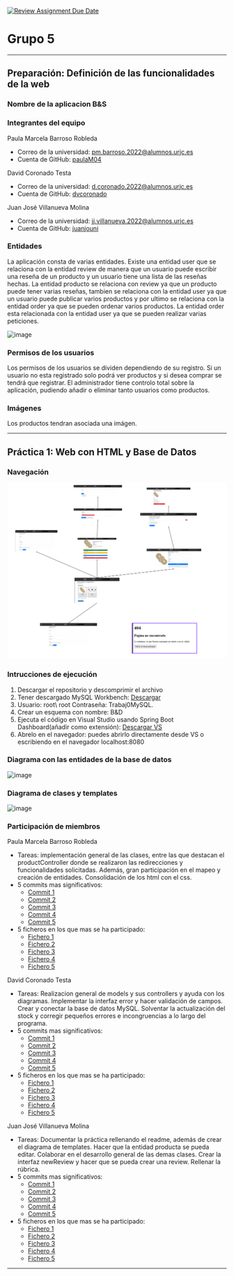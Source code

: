 [![Review Assignment Due Date](https://classroom.github.com/assets/deadline-readme-button-22041afd0340ce965d47ae6ef1cefeee28c7c493a6346c4f15d667ab976d596c.svg)](https://classroom.github.com/a/D1C1HU9V)
# Grupo 5
***
## Preparación: Definición de las funcionalidades de la web
### Nombre de la aplicacion B&S
### Integrantes del equipo 
Paula Marcela Barroso Robleda
  - Correo de la universidad: pm.barroso.2022@alumnos.urjc.es
  - Cuenta de GitHub: [paulaM04](https://github.com/paulaM04)

David Coronado Testa
  - Correo de la universidad: d.coronado.2022@alumnos.urjc.es
  - Cuenta de GitHub: [dvcoronado](https://github.com/dvcoronado)

Juan José Villanueva Molina
  - Correo de la universidad: jj.villanueva.2022@alumnos.urjc.es
  - Cuenta de GitHub: [juanjouni](https://github.com/juanjouni)
### Entidades
La aplicación consta de varias entidades. Existe una entidad user que se relaciona con la entidad review de manera que un usuario puede escribir una reseña de un producto y un usuario tiene una lista de las reseñas hechas. La entidad producto se relaciona con review ya que un producto puede tener varias reseñas, tambien se relaciona con la entidad user ya que un usuario puede publicar varios productos y por ultimo se relaciona con la entidad order ya que se pueden ordenar varios productos. La entidad order esta relacionada con la entidad user ya que se pueden realizar varias peticiones.  

![image](https://github.com/user-attachments/assets/8b1ebb54-e35c-484c-9dac-b564f37798b0)

### Permisos de los usuarios
Los permisos de los usuarios se dividen dependiendo de su registro. Si un usuario no esta registrado solo podrá ver productos y si desea comprar se tendrá que registrar. El administrador tiene controlo total sobre la aplicación, pudiendo añadir o eliminar tanto usuarios como productos.
### Imágenes
Los productos tendran asociada una imágen.
***
## Práctica 1: Web con HTML y Base de Datos
### Navegación
![image](https://github.com/SSDD-2025/practica-sistemas-distribuidos-2025-grupo-5/blob/main/Diagrama%20de%20navegacion.png)
### Intrucciones de ejecución
1. Descargar el repositorio y descomprimir el archivo
2. Tener descargado MySQL Workbench: [Descargar](https://dev.mysql.com/downloads/workbench/)
3. Usuario: root\ root
   Contraseña: Trabaj0MySQL.
4. Crear un esquema con nombre: B&D
5. Ejecuta el código en Visual Studio usando Spring Boot Dashboard(añadir como extensión): [Descargar VS](https://code.visualstudio.com/download)
6. Abrelo en el navegador: puedes abrirlo directamente desde VS o escribiendo en el navegador localhost:8080
### Diagrama con las entidades de la base de datos
![image](https://github.com/user-attachments/assets/467937e5-20e9-4130-a058-2aa6ad08e2cc)

### Diagrama de clases y templates
![image](https://github.com/user-attachments/assets/35c83160-18d2-43ea-a6e0-e377525178ce)

### Participación de miembros
Paula Marcela Barroso Robleda
  - Tareas: implementación general de las clases, entre las que destacan el productController donde se realizaron las redirecciones y funcionalidades solicitadas. Además, gran participación en el mapeo y creación de entidades. Consolidación de los html con el css.
  - 5 commits mas significativos:
      - [Commit 1](https://github.com/SSDD-2025/practica-sistemas-distribuidos-2025-grupo-5/commit/d6800596b75fcf45c7a99bb35c241a2fcfbf6ba6)
      - [Commit 2](https://github.com/SSDD-2025/practica-sistemas-distribuidos-2025-grupo-5/commit/ef9d78302c98e20298043d632421c1a4ee7c4208)
      - [Commit 3](https://github.com/SSDD-2025/practica-sistemas-distribuidos-2025-grupo-5/commit/bdb9765caefcee6a730d93d610cbc38496bb4e06)
      - [Commit 4](https://github.com/SSDD-2025/practica-sistemas-distribuidos-2025-grupo-5/commit/e95afbc46eda3a9a03a84e9338f3028c92cf2802)
      - [Commit 5](https://github.com/SSDD-2025/practica-sistemas-distribuidos-2025-grupo-5/commit/5e0fe537a384dcd9ad7f8ad808c09078191bff60)
  - 5 ficheros en los que mas se ha participado:
      - [Fichero 1](https://github.com/SSDD-2025/practica-sistemas-distribuidos-2025-grupo-5/blob/main/practica1/src/main/java/es/codeurjc/practica1/controller/ProductController.java)
      - [Fichero 2](https://github.com/SSDD-2025/practica-sistemas-distribuidos-2025-grupo-5/blob/main/practica1/src/main/java/es/codeurjc/practica1/service/DatabaseInitializer.java)
      - [Fichero 3](https://github.com/SSDD-2025/practica-sistemas-distribuidos-2025-grupo-5/blob/main/practica1/src/main/resources/static/style.css)
      - [Fichero 4](https://github.com/SSDD-2025/practica-sistemas-distribuidos-2025-grupo-5/blob/main/practica1/src/main/java/es/codeurjc/practica1/service/ProductService.java)
      - [Fichero 5](https://github.com/SSDD-2025/practica-sistemas-distribuidos-2025-grupo-5/blob/main/practica1/src/main/java/es/codeurjc/practica1/model/Product.java)

David Coronado Testa
  - Tareas: Realizacion general de models y sus controllers y ayuda con los diagramas. Implementar la interfaz error y hacer validación de campos. Crear y conectar la base de datos MySQL. Solventar la actualización del stock y corregir pequeños errores e incongruencias a lo largo del programa. 
  - 5 commits mas significativos:
      - [Commit 1](https://github.com/SSDD-2025/practica-sistemas-distribuidos-2025-grupo-5/commit/4b049726490e5100933b12c4a40ad77a8cf52ce9)
      - [Commit 2](https://github.com/SSDD-2025/practica-sistemas-distribuidos-2025-grupo-5/commit/077e2e168fa7606b19ec78c3e49ef0c8b1204f9c)
      - [Commit 3](https://github.com/SSDD-2025/practica-sistemas-distribuidos-2025-grupo-5/commit/7cd3ce5071a1a5a3258d6d74a36cdf9ab67ea964)
      - [Commit 4](https://github.com/SSDD-2025/practica-sistemas-distribuidos-2025-grupo-5/commit/b40dc773ebee72d0076e10d02c444dde883c651e)
      - [Commit 5](https://github.com/SSDD-2025/practica-sistemas-distribuidos-2025-grupo-5/commit/349be22100c2d404209cdc93715f7f49fd1eba0c)
  - 5 ficheros en los que mas se ha participado:
      - [Fichero 1](https://github.com/SSDD-2025/practica-sistemas-distribuidos-2025-grupo-5/blob/main/practica1/src/main/java/es/codeurjc/practica1/controller/ProductController.java)
      - [Fichero 2](https://github.com/SSDD-2025/practica-sistemas-distribuidos-2025-grupo-5/blob/main/practica1/src/main/java/es/codeurjc/practica1/model/Product.java)
      - [Fichero 3](https://github.com/SSDD-2025/practica-sistemas-distribuidos-2025-grupo-5/blob/main/practica1/src/main/java/es/codeurjc/practica1/model/User.java)
      - [Fichero 4](https://github.com/SSDD-2025/practica-sistemas-distribuidos-2025-grupo-5/blob/main/practica1/src/main/resources/templates/reviews.html)
      - [Fichero 5](https://github.com/SSDD-2025/practica-sistemas-distribuidos-2025-grupo-5/blob/main/practica1/src/main/resources/templates/error.html)

Juan José Villanueva Molina
  - Tareas: Documentar la práctica rellenando el readme, además de crear el diagrama de templates. Hacer que la entidad producta se pueda editar. Colaborar en el desarrollo general de las demas clases. Crear la interfaz newReview y hacer que se pueda crear una review. Rellenar la rúbrica.
  - 5 commits mas significativos:
      - [Commit 1](https://github.com/SSDD-2025/practica-sistemas-distribuidos-2025-grupo-5/commit/f8e1a71eb79823efa86340fc307f0c830d3c0413)
      - [Commit 2](https://github.com/SSDD-2025/practica-sistemas-distribuidos-2025-grupo-5/commit/e7d863a6650a0412cf3e0716288287563db0d777)
      - [Commit 3](https://github.com/SSDD-2025/practica-sistemas-distribuidos-2025-grupo-5/commit/2822d5b4ca8b2940bb84e23c4518d12edbf12d06)
      - [Commit 4](https://github.com/SSDD-2025/practica-sistemas-distribuidos-2025-grupo-5/commit/9bdaddf7efa007340e63b10ed0b7cbaf1229e468)
      - [Commit 5](https://github.com/SSDD-2025/practica-sistemas-distribuidos-2025-grupo-5/commit/f285c793efc694f3d54c057355eb811bef703eee)
  - 5 ficheros en los que mas se ha participado:
      - [Fichero 1](https://github.com/SSDD-2025/practica-sistemas-distribuidos-2025-grupo-5/blob/main/practica1/src/main/java/es/codeurjc/practica1/controller/ProductController.java)
      - [Fichero 2](https://github.com/SSDD-2025/practica-sistemas-distribuidos-2025-grupo-5/blob/main/practica1/src/main/resources/templates/newReview.html)
      - [Fichero 3](https://github.com/SSDD-2025/practica-sistemas-distribuidos-2025-grupo-5/blob/main/practica1/src/main/resources/templates/reviews.html)
      - [Fichero 4](https://github.com/SSDD-2025/practica-sistemas-distribuidos-2025-grupo-5/blob/main/README.md)
      - [Fichero 5](https://github.com/SSDD-2025/practica-sistemas-distribuidos-2025-grupo-5/blob/main/practica1/src/main/java/es/codeurjc/practica1/model/Review.java)
***
